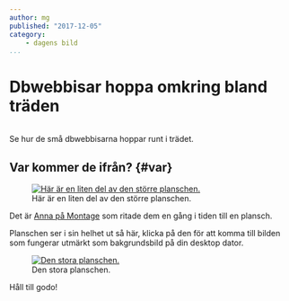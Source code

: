 ```yaml
---
author: mg
published: "2017-12-05"
category:
    - dagens bild
...
```

Dbwebbisar hoppa omkring bland träden
==================================

<figure class="figure right">
<a href="image/dbwebbisar.jpg"><img src="image/dbwebbisar.jpg?w=200&h=150&a=0,20,20,50&cf" alt=""/></a>

</figure>

Se hur de små dbwebbisarna hoppar runt i trädet.


<!--more-->



Var kommer de ifrån? {#var}
-----------------------------------

<figure class="figure">
<a href="image/dbwebbisar.jpg"><img src="image/dbwebbisar.jpg?w=700" alt="Här är en liten del av den större planschen."/></a>
<figcaption markdown=1>Här är en liten del av den större planschen.</figcaption>
</figure>

Det är [Anna på Montage](http://montage.se/) som ritade dem en gång i tiden till en plansch.

Planschen ser i sin helhet ut så här, klicka på den för att komma till bilden som fungerar utmärkt som bakgrundsbild på din desktop dator.

<figure class="figure">
<a href="https://dbwebb.se/img/dbwebb.jpg"><img src="https://dbwebb.se/img/dbwebb.jpg?w=700" alt="Den stora planschen."/></a>
<figcaption markdown=1>Den stora planschen.</figcaption>
</figure>

Håll till godo!

